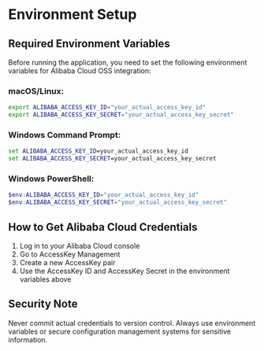 # Environment Setup

## Required Environment Variables

Before running the application, you need to set the following environment variables for Alibaba Cloud OSS integration:

### macOS/Linux:
```bash
export ALIBABA_ACCESS_KEY_ID="your_actual_access_key_id"
export ALIBABA_ACCESS_KEY_SECRET="your_actual_access_key_secret"
```

### Windows Command Prompt:
```cmd
set ALIBABA_ACCESS_KEY_ID=your_actual_access_key_id
set ALIBABA_ACCESS_KEY_SECRET=your_actual_access_key_secret
```

### Windows PowerShell:
```powershell
$env:ALIBABA_ACCESS_KEY_ID="your_actual_access_key_id"
$env:ALIBABA_ACCESS_KEY_SECRET="your_actual_access_key_secret"
```

## How to Get Alibaba Cloud Credentials

1. Log in to your Alibaba Cloud console
2. Go to AccessKey Management
3. Create a new AccessKey pair
4. Use the AccessKey ID and AccessKey Secret in the environment variables above

## Security Note

Never commit actual credentials to version control. Always use environment variables or secure configuration management systems for sensitive information.
